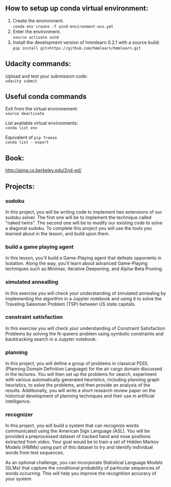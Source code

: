 ## How to setup up conda virtual environment:

1. Create the environment.  
```conda env create -f aind-environment-osx.yml```
2. Enter the environment.  
```source activate aind```
3. Install the development version of hmmlearn 0.2.1 with a source build:  
```pip install git+https://github.com/hmmlearn/hmmlearn.git```

## Udacity commands:

Upload and test your submission code:  
```udacity submit```

## Useful conda commands

Exit from the virtual environement: <br>
```source deactivate```

List available virtual environments: <br>
```conda list env```

Equivalent of `pip freeze` <br>
```conda list --export```


## Book:
http://aima.cs.berkeley.edu/2nd-ed/


## Projects:
### sudoku

In this project, you will be writing code to implement two extensions of our sudoku solver. The first one will be to implement the technique called "naked twins". The second one will be to modify our existing code to solve a diagonal sudoku. To complete this project you will use the tools you learned about in the lesson, and build upon them.

### build a game playing agent

In this lesson, you'll build a Game-Playing agent that defeats opponents in Isolation. Along the way, you'll learn about advanced Game-Playing techniques such as Minimax, Iterative Deepening, and Alpha-Beta Pruning.

### simulated annealling

In this exercise you will check your understanding of simulated annealing by implementing the algorithm in a Jupyter notebook and using it to solve the Traveling Salesman Problem (TSP) between US state capitals.

### constraint satisfaction

In this exercise you will check your understanding of Constraint Satisfaction Problems by solving the N-queens problem using symbolic constraints and backtracking search in a Jupyter notebook.

### planning

In this project, you will define a group of problems in classical PDDL (Planning Domain Definition Language) for the air cargo domain discussed in the lectures. You will then set up the problems for search, experiment with various automatically generated heuristics, including planning graph heuristics, to solve the problems, and then provide an analysis of the results. Additionally, you will write a short research review paper on the historical development of planning techniques and their use in artificial intelligence.

### recognizer

In this project, you will build a system that can recognize words communicated using the American Sign Language (ASL). You will be provided a preprocessed dataset of tracked hand and nose positions extracted from video. Your goal would be to train a set of Hidden Markov Models (HMMs) using part of this dataset to try and identify individual words from test sequences.

As an optional challenge, you can incorporate Statistical Language Models (SLMs) that capture the conditional probability of particular sequences of words occurring. This will help you improve the recognition accuracy of your system.

